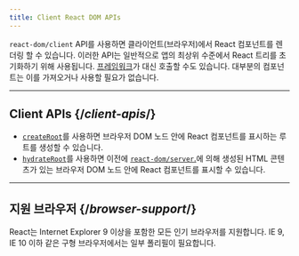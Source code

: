 ```yaml
---
title: Client React DOM APIs
---
```


<Intro>

`react-dom/client` API를 사용하면 클라이언트(브라우저)에서 React 컴포넌트를 렌더링 할 수 있습니다. 이러한 API는 일반적으로 앱의 최상위 수준에서 React 트리를 초기화하기 위해 사용됩니다. [프레임워크](/learn/start-a-new-react-project#production-grade-react-frameworks)가 대신 호출할 수도 있습니다. 대부분의 컴포넌트는 이를 가져오거나 사용할 필요가 없습니다.
</Intro>

---

## Client APIs {/*client-apis*/}

* [`createRoot`](/reference/react-dom/client/createRoot)를 사용하면 브라우저 DOM 노드 안에 React 컴포넌트를 표시하는 루트를 생성할 수 있습니다.
* [`hydrateRoot`](/reference/react-dom/client/hydrateRoot)를 사용하면 이전에 [`react-dom/server`.](/reference/react-dom/server)에 의해 생성된 HTML 콘텐츠가 있는 브라우저 DOM 노드 안에 React 컴포넌트를 표시할 수 있습니다.
---

## 지원 브라우저 {/*browser-support*/}

React는 Internet Explorer 9 이상을 포함한 모든 인기 브라우저를 지원합니다. IE 9, IE 10 이하 같은 구형 브라우저에서는 일부 폴리필이 필요합니다.
